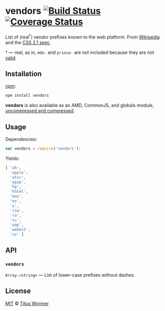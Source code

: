 # vendors [![Build Status][build-badge]][build-page] [![Coverage Status][coverage-badge]][coverage-page]

<!--lint ignore no-html-->

List of (real<sup>†</sup>) vendor prefixes known to the web platform.
From [Wikipedia][wiki] and the [CSS 2.1 spec][spec].

† — real, as in, `mdo-` and `prince-` are not included because they are
not [valid][spec].

## Installation

[npm][]:

```bash
npm install vendors
```

**vendors** is also available as an AMD, CommonJS, and globals module,
[uncompressed and compressed][releases].

## Usage

Dependencies:

```javascript
var vendors = require('vendors');
```

Yields:

```js
[ 'ah',
  'apple',
  'atsc',
  'epub',
  'hp',
  'khtml',
  'moz',
  'ms',
  'o',
  'rim',
  'ro',
  'tc',
  'wap',
  'webkit',
  'xv' ]
```

## API

### `vendors`

`Array.<string>` — List of lower-case prefixes without dashes.

## License

[MIT][license] © [Titus Wormer][author]

<!-- Definition -->

[build-badge]: https://img.shields.io/travis/wooorm/vendors.svg

[build-page]: https://travis-ci.org/wooorm/vendors

[coverage-badge]: https://img.shields.io/codecov/c/github/wooorm/vendors.svg

[coverage-page]: https://codecov.io/github/wooorm/vendors?branch=master

[npm]: https://docs.npmjs.com/cli/install

[releases]: https://github.com/wooorm/vendors/releases

[license]: LICENSE

[author]: http://wooorm.com

[wiki]: https://en.wikipedia.org/wiki/CSS_filter#Prefix_filters

[spec]: https://www.w3.org/TR/CSS21/syndata.html#vendor-keyword-history
